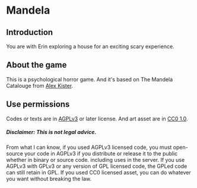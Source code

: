 # Mandela
## Introduction
You are with Erin exploring a house for an exciting scary experience.
## About the game
This is a psychological horror game. And it's based on The Mandela Catalouge from [Alex Kister](https://www.youtube.com/c/MandelaCatalogue).
## Use permissions
Codes or texts are in [AGPLv3](https://www.gnu.org/licenses/agpl-3.0.en.html) or later license. And art asset are in [CC0 1.0](https://creativecommons.org/publicdomain/zero/1.0/?ref=chooser-v1).
##### Disclaimer: This is not legal advice.
From what I can know, if you used AGPLv3 licensed code, you must open-source your code in AGPLv3 if you distribute or release it to the public whether in binary or source code. including uses in the server. If you use AGPLv3 with GPLv3 or any version of GPL licensed code, the GPLed code can still retain in GPL.
If you used CC0 licensed asset, you can do whatever you want without breaking the law.
